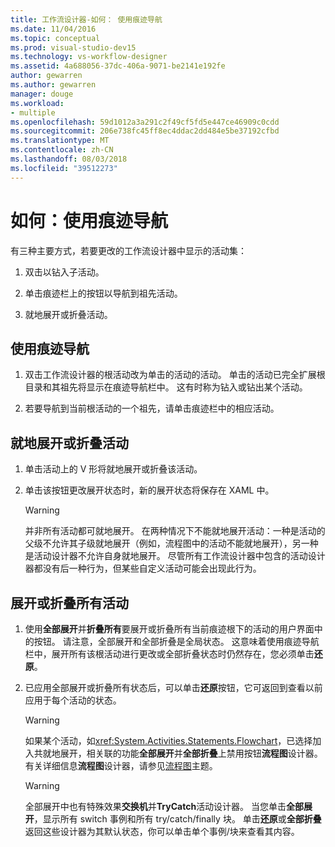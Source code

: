 ```yaml
---
title: 工作流设计器-如何： 使用痕迹导航
ms.date: 11/04/2016
ms.topic: conceptual
ms.prod: visual-studio-dev15
ms.technology: vs-workflow-designer
ms.assetid: 4a688056-37dc-406a-9071-be2141e192fe
author: gewarren
ms.author: gewarren
manager: douge
ms.workload:
- multiple
ms.openlocfilehash: 59d1012a3a291c2f49cf5fd5e447ce46909c0cdd
ms.sourcegitcommit: 206e738fc45ff8ec4ddac2dd484e5be37192cfbd
ms.translationtype: MT
ms.contentlocale: zh-CN
ms.lasthandoff: 08/03/2018
ms.locfileid: "39512273"
---
```

# <a name="how-to-use-breadcrumb-navigation"></a>如何：使用痕迹导航

有三种主要方式，若要更改的工作流设计器中显示的活动集：

1.  双击以钻入子活动。

2.  单击痕迹栏上的按钮以导航到祖先活动。

3.  就地展开或折叠活动。

## <a name="using-breadcrumb-navigation"></a>使用痕迹导航

1.  双击工作流设计器的根活动改为单击的活动的活动。 单击的活动已完全扩展根目录和其祖先将显示在痕迹导航栏中。 这有时称为钻入或钻出某个活动。

2.  若要导航到当前根活动的一个祖先，请单击痕迹栏中的相应活动。

## <a name="expanding-or-collapsing-an-activity-in-place"></a>就地展开或折叠活动

1.  单击活动上的 V 形将就地展开或折叠该活动。

2.  单击该按钮更改展开状态时，新的展开状态将保存在 XAML 中。

    > [!WARNING]
    > 并非所有活动都可就地展开。 在两种情况下不能就地展开活动：一种是活动的父级不允许其子级就地展开（例如，流程图中的活动不能就地展开），另一种是活动设计器不允许自身就地展开。 尽管所有工作流设计器中包含的活动设计器都没有后一种行为，但某些自定义活动可能会出现此行为。

## <a name="expanding-all-or-collapsing-all-activities"></a>展开或折叠所有活动

1.  使用**全部展开**并**折叠所有**要展开或折叠所有当前痕迹根下的活动的用户界面中的按钮。 请注意，全部展开和全部折叠是全局状态。 这意味着使用痕迹导航栏中，展开所有该根活动进行更改或全部折叠状态时仍然存在，您必须单击**还原**。

2.  已应用全部展开或折叠所有状态后，可以单击**还原**按钮，它可返回到查看以前应用于每个活动的状态。

    > [!WARNING]
    > 如果某个活动，如<xref:System.Activities.Statements.Flowchart>，已选择加入共就地展开，相关联的功能**全部展开**并**全部折叠**上禁用按钮**流程图**设计器。 有关详细信息**流程图**设计器，请参见[流程图](../workflow-designer/flowchart-activity-designer.md)主题。

    > [!WARNING]
    > 全部展开中也有特殊效果**交换机**并**TryCatch**活动设计器。 当您单击**全部展开**，显示所有 switch 事例和所有 try/catch/finally 块。 单击**还原**或**全部折叠**返回这些设计器为其默认状态，你可以单击单个事例/块来查看其内容。